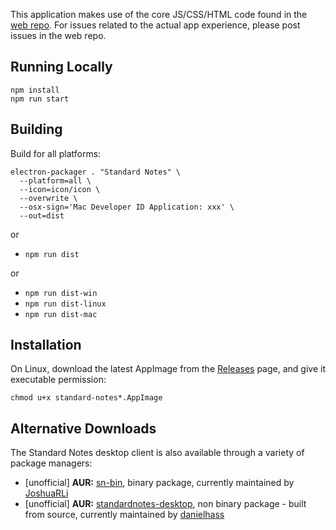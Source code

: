 This application makes use of the core JS/CSS/HTML code found in the [web repo](https://github.com/standardnotes/web). For issues related to the actual app experience, please post issues in the web repo.

## Running Locally

```
npm install
npm run start
```

## Building

Build for all platforms:
```
electron-packager . "Standard Notes" \
  --platform=all \
  --icon=icon/icon \
  --overwrite \
  --osx-sign='Mac Developer ID Application: xxx' \
  --out=dist
```

or

- `npm run dist`

or

- `npm run dist-win`
- `npm run dist-linux`
- `npm run dist-mac`

## Installation

On Linux, download the latest AppImage from the [Releases](https://github.com/standardnotes/desktop/releases/latest) page, and give it executable permission:

`chmod u+x standard-notes*.AppImage`

## Alternative Downloads

The Standard Notes desktop client is also available through a variety of package managers:

* [unofficial] **AUR:** [sn-bin](https://aur.archlinux.org/packages/sn-bin/), binary package, currently maintained by [JoshuaRLi](https://github.com/JoshuaRLi)
* [unofficial] **AUR:** [standardnotes-desktop](https://aur.archlinux.org/packages/standardnotes-desktop/), non binary package - built from source, currently maintained by [danielhass](https://github.com/danielhass)
